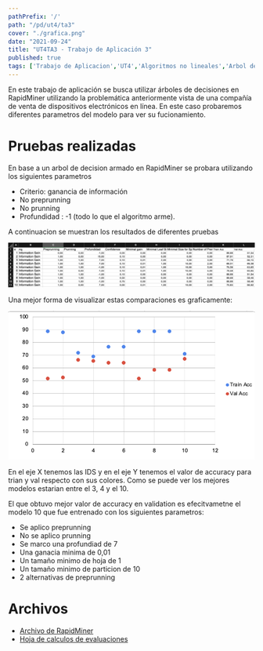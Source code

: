 ```yaml
---
pathPrefix: '/'
path: "/pd/ut4/ta3"
cover: "./grafica.png"
date: "2021-09-24"
title: "UT4TA3 - Trabajo de Aplicación 3"
published: true
tags: ['Trabajo de Aplicacion','UT4','Algoritmos no lineales','Arbol de decision','RapidMiner']
---
```


En este trabajo de aplicación se busca utilizar árboles de decisiones en RapidMiner utilizando la problemática anteriormente vista de una compañía de venta de dispositivos electrónicos en línea. En este caso probaremos diferentes parametros del modelo para ver su fucionamiento.

# Pruebas realizadas

En base a un arbol de decision armado en RapidMiner se probara utilizando los siguientes parametros
- Criterio: ganancia de información
- No preprunning
- No prunning
- Profundidad : -1 (todo lo que el algoritmo arme).

A continuacion se muestran los resultados de diferentes pruebas

![Calculos](https://github.com/JuanFKurucz/ia-portfolio/blob/main/content/posts/ut/ut4/ta/ta3/calculos.png?raw=true)

Una mejor forma de visualizar estas comparaciones es graficamente:

![Grafica](https://github.com/JuanFKurucz/ia-portfolio/blob/main/content/posts/ut/ut4/ta/ta3/grafica.png?raw=true)

En el eje X tenemos las IDS y en el eje Y tenemos el valor de accuracy para trian y val respecto con sus colores. Como se puede ver los mejores modelos estarian entre el 3, 4 y el 10.

El que obtuvo mejor valor de accuracy en validation es efecitvametne el modelo 10 que fue entrenado con los siguientes parametros:
- Se aplico preprunning
- No se aplico prunning
- Se marco una profundiad de 7
- Una ganacia minima de 0,01
- Un tamaño minimo de hoja de 1
- Un tamaño minimo de particion de 10
- 2 alternativas de preprunning


# Archivos

- [Archivo de RapidMiner](https://github.com/JuanFKurucz/ia-portfolio/blob/main/content/posts/ut/ut4/ta/ta3/ta3.rmp)
- [Hoja de calculos de evaluaciones](https://github.com/JuanFKurucz/ia-portfolio/blob/main/content/posts/ut/ut4/ta/ta3/calculos.xlsx)

